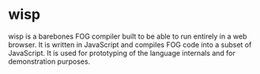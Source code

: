 wisp
====
wisp is a barebones FOG compiler built to be able to run entirely in a web browser. It is written in JavaScript and compiles FOG code into a subset of JavaScript. It is used for prototyping of the language internals and for demonstration purposes.
